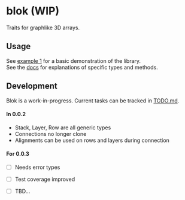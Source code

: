 
# blok (WIP)
Traits for graphlike 3D arrays.

## Usage
See [example 1](/example/1.rs) for a basic demonstration of the library. <br>
See the [docs](https://docs.rs/blok/latest/blok/) 
for explanations of specific types and methods.

## Development
Blok is a work-in-progress. Current tasks can be tracked in [TODO.md](/TODO.md). <br>
#### In 0.0.2 
- Stack, Layer, Row are all generic types 
- Connections no longer clone 
- Alignments can be used on rows and layers during connection 
#### For 0.0.3 
- [ ] Needs error types
- [ ] Test coverage improved
- [ ] TBD...


